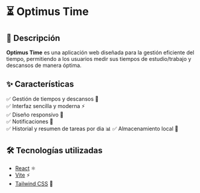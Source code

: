 # ⏳ Optimus Time

## 📌 Descripción

**Optimus Time** es una aplicación web diseñada para la gestión eficiente del tiempo, permitiendo a los usuarios medir sus tiempos de estudio/trabajo y descansos de manera óptima.

## ✨ Características

✅ Gestión de tiempos y descansos 📅  
✅ Interfaz sencilla y moderna ⚡  
✅ Diseño responsivo 🎨  
✅ Notificaciones 🔔  
✅ Historial y resumen de tareas por dia  📊 
✅ Almacenamiento local 💾 

## 🛠️ Tecnologías utilizadas

- [React](https://reactjs.org/) ⚛️
- [Vite](https://vitejs.dev/) ⚡
- [Tailwind CSS](https://tailwindcss.com/) 🎨
